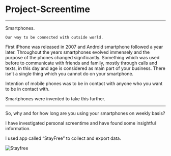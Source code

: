 # Project-Screentime


----------------------------------------

Smartphones. 
	
	Our way to be connected with outside world. 

First iPhone was released in 2007 and Android smartphone followed a year later. 
Throughout the years smartphones evolved immensely and the purpose of the phones changed significantly. 
Something which was used before to communicate with friends and family, mostly through calls and texts, in this day and age is considered as main part of your business. 
There isn’t a single thing which you cannot do on your smartphone. 

Intention of mobile phones was to be in contact with anyone who you want to be in contact with.

Smartphones were invented to take this further. 

----------------------------------------

So, why and for how long are you using your smartphones on weekly basis?

I have investigated personal screentime and have found some insightful information. 

I used app called “StayFree” to collect and export data. 

![Stayfree](https://user-images.githubusercontent.com/85994140/136364690-8d385477-31cd-4bf8-ba16-af4f35ac77c6.JPG)
